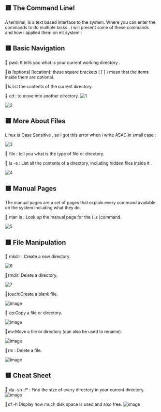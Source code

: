 
 ##  :red_square: The Command Line!
 A terminal, is a text based interface to the system. Where you can enter the commands to do multiple tasks  .
  i will present some of these commands and how i applied them on mt system : 
 
 ##  :red_square: Basic Navigation 
 :small_blue_diamond:  pwd:  It tells you what is your current working directory .

  :small_blue_diamond:ls [options] [location]: 
 these square brackets ( [ ] ) mean that the items inside them are optional. 

:small_blue_diamond:ls list the contents of the current directory.

:small_blue_diamond: cd : to  move into another directory.
![1](https://user-images.githubusercontent.com/97835837/155716178-050ef99d-5f1e-4864-bb82-9a099d25f01c.PNG)

 ![2](https://user-images.githubusercontent.com/97835837/155717183-1de0a84b-7349-4338-a266-2947cae3539a.PNG)

 ##  :red_square: More About Files 
 Linux is Case Sensitive , so i got this error when i write ASAC in small case :
 
 ![3](https://user-images.githubusercontent.com/97835837/155719009-1903c4f4-62ea-4f19-9fe4-fba4ee294fee.PNG)

:small_blue_diamond: file :
tell you what is the  type of file or directory.

:small_blue_diamond: ls -a : List all the contents of a directory, including hidden files inside it .

![4](https://user-images.githubusercontent.com/97835837/155724444-e31f2ffd-230f-4cc6-9c0a-453ec6deff1d.PNG)


 ##  :red_square: Manual Pages 
 The manual pages are a set of pages that explain every command available on the system including what they do.
 
:small_blue_diamond: man ls :
Look up the manual page for the ( ls )command.

![5](https://user-images.githubusercontent.com/97835837/155726277-fef6a5eb-0658-4658-a17c-4873eb6e7de8.PNG)

##  :red_square: File Manipulation 
:small_blue_diamond: mkdir : Create a new directory.

![6](https://user-images.githubusercontent.com/97835837/155728925-d03a4620-58f4-4188-9025-39d0b05eab6d.PNG)

:small_blue_diamond:rmdir: Delete a directory.

![7](https://user-images.githubusercontent.com/97835837/155729914-c4547341-576d-4012-890a-fa7ded62dccd.PNG)

:small_blue_diamond:touch:Create a blank file.

![image](https://user-images.githubusercontent.com/97835837/155730232-2e13200f-33b0-4392-a412-14c6ff15b2c6.png)

:small_blue_diamond: cp:Copy a file or directory.

![image](https://user-images.githubusercontent.com/97835837/155730597-46c5d4e8-7529-4165-ac7c-ae998e1ee839.png)

:small_blue_diamond:mv:Move a file or directory (can also be used to rename).

![image](https://user-images.githubusercontent.com/97835837/155731993-9a48af9d-fd77-442e-9d13-53b48091ceca.png)


:small_blue_diamond:rm : Delete a file.

![image](https://user-images.githubusercontent.com/97835837/155732952-32779792-3e51-482a-ab0d-ede61da86986.png)

##  :red_square: Cheat Sheet 
 

:small_blue_diamond: du -sh ./* :
Find the size of every directory in your current directory.
![image](https://user-images.githubusercontent.com/97835837/155734316-2bfc1e61-f7d4-404f-a929-cd9b8f6854d7.png)

:small_blue_diamond:df -h
Display how much disk space is used and also free.
![image](https://user-images.githubusercontent.com/97835837/155734685-be40a4f8-f3ef-46a5-bb80-956299716d37.png)
